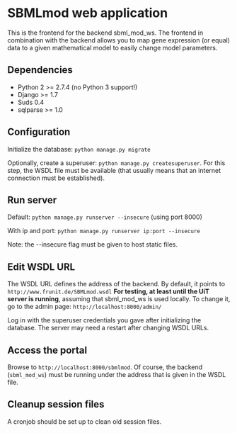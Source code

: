 SBMLmod web application
=======================

This is the frontend for the backend sbml_mod_ws. The frontend in combination with the backend allows you to map gene expression (or equal) data to a given mathematical model to easily change model parameters.

Dependencies
------------

 - Python 2 >= 2.7.4 (no Python 3 support!)
 - Django >= 1.7
 - Suds 0.4
 - sqlparse >= 1.0

Configuration
-------------

Initialize the database: `python manage.py migrate`

Optionally, create a superuser: `python manage.py createsuperuser`. For this step, the WSDL file must be available (that usually means that an internet connection must be established).

Run server
----------

Default: `python manage.py runserver --insecure` (using port 8000)

With ip and port: `python manage.py runserver ip:port --insecure`

Note: the --insecure flag must be given to host static files.

Edit WSDL URL
-------------

The WSDL URL defines the address of the backend. By default, it points to `http://www.frunit.de/SBMLmod.wsdl` **For testing, at least until the UiT server is running**, assuming that sbml_mod_ws is used locally. To change it, go to the admin page: `http://localhost:8000/admin/`

Log in with the superuser credentials you gave after initializing the database. The server may need a restart after changing WSDL URLs.

Access the portal
-----------------

Browse to `http://localhost:8000/sbmlmod`. Of course, the backend (`sbml_mod_ws`) must be running under the address that is given in the WSDL file.

Cleanup session files
---------------------

A cronjob should be set up to clean old session files.
